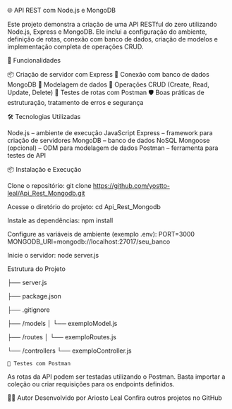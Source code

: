 🌐 API REST com Node.js e MongoDB

Este projeto demonstra a criação de uma API RESTful do zero utilizando Node.js, Express e MongoDB. Ele inclui a configuração do ambiente, definição de rotas, conexão com banco de dados, criação de modelos e implementação completa de operações CRUD.

🚀 Funcionalidades

📦 Criação de servidor com Express
🔗 Conexão com banco de dados MongoDB
🧩 Modelagem de dados
🔄 Operações CRUD (Create, Read, Update, Delete)
🧪 Testes de rotas com Postman
🛡️ Boas práticas de estruturação, tratamento de erros e segurança

🛠️ Tecnologias Utilizadas

Node.js – ambiente de execução JavaScript
Express – framework para criação de servidores
MongoDB – banco de dados NoSQL
Mongoose (opcional) – ODM para modelagem de dados
Postman – ferramenta para testes de API

📦 Instalação e Execução

Clone o repositório:
git clone https://github.com/yostto-leal/Api_Rest_Mongodb.git

Acesse o diretório do projeto:
cd Api_Rest_Mongodb

Instale as dependências:
npm install

Configure as variáveis de ambiente (exemplo .env):
PORT=3000
MONGODB_URI=mongodb://localhost:27017/seu_banco

Inicie o servidor:
node server.js

 Estrutura do Projeto
 
├── server.js

├── package.json

├── .gitignore

├── /models
│   └── exemploModel.js

├── /routes
│   └── exemploRoutes.js

└── /controllers
    └── exemploController.js

    📮 Testes com Postman
As rotas da API podem ser testadas utilizando o Postman. Basta importar a coleção ou criar requisições para os endpoints definidos.

👨‍💻 Autor
Desenvolvido por Ariosto Leal Confira outros projetos no GitHub
